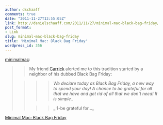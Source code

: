 ```yaml
---
author: dschaaff
comments: true
date: "2011-11-27T13:55:05Z"
link: http://danielschaaff.com/2011/11/27/minimal-mac-black-bag-friday/
post_format:
- Link
slug: minimal-mac-black-bag-friday
title: 'Minimal Mac: Black Bag Friday'
wordpress_id: 356
---
```


[minimalmac](http://minimalmac.com/post/13369343691/black-bag-friday):





<blockquote>

> 
> My friend [Garrick](http://garrickvanburen.com/) alerted me to this tradition started by a neighbor of his dubbed Black Bag Friday:
> 
> 

> 
> <blockquote>

>> 
>> _We declare today as Black Bag Friday, a new way to spend your day! A chance to be grateful for all that we have and get rid of all that we don’t need! It is simple.._
>> 
>> 

>> 
>> _ 1-be grateful for…_
>> 
>> </blockquote>
> 
> </blockquote>

  
[Minimal Mac: Black Bag Friday](http://minimalmac.com/post/13369343691/black-bag-friday)
